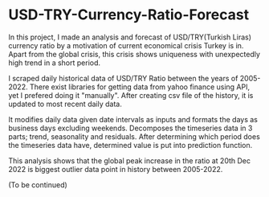 # USD-TRY-Currency-Ratio-Forecast
In this project, I made an analysis and forecast of USD/TRY(Turkish Liras) currency ratio by a motivation of current economical crisis Turkey is in. 
Apart from the global crisis, this crisis shows uniqueness with unexpectedly high trend in a short period. 

I scraped daily historical data of USD/TRY Ratio between the years of 2005-2022. There exist libraries for getting data from yahoo finance using API, yet I prefered doing it "manually". After creating csv file of the history, it is updated to most recent daily data. 

It modifies daily data given date intervals as inputs and formats the days as business days excluding weekends. 
Decomposes the timeseries data in 3 parts; trend, seasonality and residuals.
After determining which period does the timeseries data have, determined value is put into prediction function.

This analysis shows that the global peak increase in the ratio at 20th Dec 2022 is biggest outlier data point in history between 2005-2022.

(To be continued)
